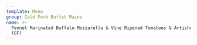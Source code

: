 ```yaml
---
template: Menu
group: Cold Fork Buffet Mains
name: >-
  Fennel Marinated Buffalo Mozzarella & Vine Ripened Tomatoes & Artichoke (V)
  (GF)
---
```

